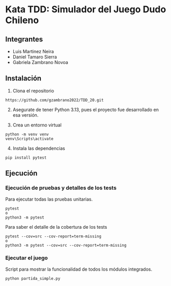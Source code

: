 # Kata TDD: Simulador del Juego Dudo Chileno


## Integrantes
- Luis Martinez Neira
- Daniel Tamaro Sierra
- Gabriela Zambrano Novoa

## Instalación

1. Clona el repositorio
```
https://github.com/gzambrano2022/TDD_20.git
```

2. Asegurate de tener Python 3.13, pues el proyecto fue desarrollado en esa versión.

3. Crea un entorno virtual
```
python -m venv venv
venv\Scripts\activate
```

4. Instala las dependencias
```
pip install pytest
```

## Ejecución

### Ejecución de pruebas y detalles de los tests

Para ejecutar todas las pruebas unitarias.
```
pytest
o
python3 -m pytest
```

Para saber el detalle de la cobertura de los tests
```
pytest --cov=src --cov-report=term-missing
o
python3 -m pytest --cov=src --cov-report=term-missing
```

### Ejecutar el juego

Script para mostrar la funcionalidad de todos los módulos integrados.
```
python partida_simple.py
```





